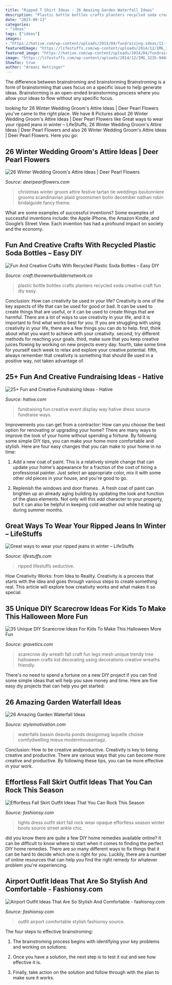 ```yaml
---
title: "Ripped T Shirt Ideas - 26 Amazing Garden Waterfall Ideas"
description: "Plastic bottle bottles crafts planters recycled soda creative craft fun diy easy"
date: "2023-09-13"
categories:
- "ideas"
tags: ["ideas"]
images:
- "https://hative.com/wp-content/uploads/2014/04/fundraising-ideas/11-fashion-dress-fundraising.jpg"
featuredImage: "https://lifestuffs.com/wp-content/uploads/2014/12/IMG_3235-940x1410.jpg"
featured_image: "https://hative.com/wp-content/uploads/2014/04/fundraising-ideas/11-fashion-dress-fundraising.jpg"
image: "https://lifestuffs.com/wp-content/uploads/2014/12/IMG_3235-940x1410.jpg"
ShowToc: true
author: "Armani Hettinger"
---
```



The difference between brainstroming and brainstorming
Brainstroming is a form of brainstorming that uses focus on a specific issue to help generate ideas. Brainstorming is an open-ended brainstorming process where you allow your ideas to flow without any specific focus.

	

		
looking for 26 Winter Wedding Groom&#039;s Attire Ideas | Deer Pearl Flowers you've came to the right place. We have 8 Pictures about 26 Winter Wedding Groom&#039;s Attire Ideas | Deer Pearl Flowers like Great ways to wear your ripped jeans in winter – LifeStuffs, 26 Winter Wedding Groom&#039;s Attire Ideas | Deer Pearl Flowers and also 26 Winter Wedding Groom&#039;s Attire Ideas | Deer Pearl Flowers. Here you go:
		
    
## 26 Winter Wedding Groom&#039;s Attire Ideas | Deer Pearl Flowers

<img loading=lazy src="http://www.deerpearlflowers.com/wp-content/uploads/2015/09/Winter-Wedding-Grooms-Attire-Ideas-13.jpg" onerror="this.onerror=null;this.src='https://tse1.mm.bing.net/th?id=OIP.zAOykskRRgbMPhHe4QwdiwHaLI&amp;pid=15.1';" alt="26 Winter Wedding Groom&#039;s Attire Ideas | Deer Pearl Flowers">

_Source: deerpearlflowers.com_

>christmas winter groom attire festive tartan tie weddings boutonniere grooms scandinavian plaid groomsmen boho december nathan robin bridalguide fancy theme. 

	

What are some examples of successful inventions?
Some examples of successful inventions include: the Apple iPhone, the Amazon Kindle, and Google’s Street View. Each invention has had a profound impact on society and the economy.

    
## Fun And Creative Crafts With Recycled Plastic Soda Bottles – Easy DIY

<img loading=lazy src="https://craft.theownerbuildernetwork.co/files/2015/04/Plastic-Bottle-Planters.jpg" onerror="this.onerror=null;this.src='https://tse2.mm.bing.net/th?id=OIP.sJSqKA02J1e9GxGoMYRrZgHaFF&amp;pid=15.1';" alt="Fun And Creative Crafts With Recycled Plastic Soda Bottles – Easy DIY">

_Source: craft.theownerbuildernetwork.co_

>plastic bottle bottles crafts planters recycled soda creative craft fun diy easy. 

	

Conclusion: How can creativity be used in your life?
Creativity is one of the key aspects of life that can be used for good or bad. It can be used to create things that are useful, or it can be used to create things that are harmful. There are a lot of ways to use creativity in your life, and it is important to find what works best for you. If you are struggling with using creativity in your life, there are a few things you can do to help. first, think about what you want to achieve with your creativity. second, try different methods for reaching your goals. third, make sure that you keep creative juices flowing by working on new projects every day. fourth, take some time for yourself each week to relax and explore your creative potential. fifth, always remember that creativity is something that should Be used in a positive way, not taken advantage of.

    
## 25+ Fun And Creative Fundraising Ideas - Hative

<img loading=lazy src="https://hative.com/wp-content/uploads/2014/04/fundraising-ideas/11-fashion-dress-fundraising.jpg" onerror="this.onerror=null;this.src='https://tse4.mm.bing.net/th?id=OIP.w3bERnMOUNqN1mfKy2tbDQHaNJ&amp;pid=15.1';" alt="25+ Fun and Creative Fundraising Ideas - Hative">

_Source: hative.com_

>fundraising fun creative event display way hative dress source fundraise ways. 

	

Improvements you can get from a contractor: How can you choose the best option for renovating or upgrading your home?
There are many ways to improve the look of your home without spending a fortune. By following some simple DIY tips, you can make your home more comfortable and stylish. Here are four easy changes that you can make to your home in no time:
1. Add a new coat of paint. This is a relatively simple change that can update your home's appearance for a fraction of the cost of hiring a professional painter. Just select an appropriate color, mix it with some other old pieces in your house, and you're good to go.

2. Replenish the windows and door frames . A fresh coat of paint can brighten up an already aging building by updating the look and function of the glass elements. Not only will this add character to your property, but it can also be helpful in keeping cold weather out while heating up during summer months.


    
## Great Ways To Wear Your Ripped Jeans In Winter – LifeStuffs

<img loading=lazy src="https://lifestuffs.com/wp-content/uploads/2014/12/IMG_3235-940x1410.jpg" onerror="this.onerror=null;this.src='https://tse4.mm.bing.net/th?id=OIP.ByeZc35ruW5y5M36crfYegHaLH&amp;pid=15.1';" alt="Great ways to wear your ripped jeans in winter – LifeStuffs">

_Source: lifestuffs.com_

>ripped lifestuffs seductive. 

	

How Creativity Works: from Idea to Reality.
Creativity is a process that starts with the idea and goes through various steps to create something real. This article will explore how creativity works and what makes it so special.

    
## 35 Unique DIY Scarecrow Ideas For Kids To Make This Halloween More Fun

<img loading=lazy src="http://www.gravetics.com/wp-content/uploads/2017/07/Creative-DIY-Scarecrow-Ideas-for-Kids.jpg" onerror="this.onerror=null;this.src='https://tse2.mm.bing.net/th?id=OIP.t1q_3LFKbHUCzQt7uS3ekQHaKq&amp;pid=15.1';" alt="35 Unique DIY Scarecrow Ideas For Kids To Make This Halloween More Fun">

_Source: gravetics.com_

>scarecrow diy wreath fall craft fun legs mesh unique trendy tree halloween crafts kid decorating using decorations creative wreaths friendly. 

	

There's no need to spend a fortune on a new DIY project if you can find some simple ideas that will help you save money and time. Here are five easy diy projects that can help you get started: 

    
## 26 Amazing Garden Waterfall Ideas

<img loading=lazy src="https://www.stylemotivation.com/wp-content/uploads/2013/09/garden-waterfalls-21.jpg" onerror="this.onerror=null;this.src='https://tse4.mm.bing.net/th?id=OIP._tFnfR8eaGilirdbarmGqgHaKQ&amp;pid=15.1';" alt="26 Amazing Garden Waterfall Ideas">

_Source: stylemotivation.com_

>waterfalls bassin deavita ponds designmag laquelle choisie comfydwelling mieux modernhousemagz. 

	

Conclusion: How to be creative andproductive.
Creativity is key to being creative and productive. There are various ways that you can become more creative and productive. By following these tips, you can be more effective in your work.

    
## Effortless Fall Skirt Outfit Ideas That You Can Rock This Season

<img loading=lazy src="https://fashionsy.com/wp-content/uploads/2017/09/fall-outfit-8.jpg" onerror="this.onerror=null;this.src='https://tse3.mm.bing.net/th?id=OIP.yzUodEA6iHXYKRrYL8wp5QHaLH&amp;pid=15.1';" alt="Effortless Fall Skirt Outfit Ideas That You Can Rock This Season">

_Source: fashionsy.com_

>tights dress outfit skirt fall rock wear opaque effortless season winter boots source street ankle chic. 

	

did you know there are quite a few DIY home remedies available online?
It can be difficult to know where to start when it comes to finding the perfect DIY home remedies. There are so many different ways to fix things that it can be hard to decide which one is right for you. Luckily, there are a number of online resources that can help you find the right remedy for whatever problem you're experiencing.

    
## Airport Outfit Ideas That Are So Stylish And Comfortable - Fashionsy.com

<img loading=lazy src="http://fashionsy.com/wp-content/uploads/2018/05/airport-outfit-8-.jpg" onerror="this.onerror=null;this.src='https://tse2.mm.bing.net/th?id=OIP.AlrcGKFr5zG29Rh-OoTYQQHaJQ&amp;pid=15.1';" alt="Airport Outfit Ideas That Are So Stylish And Comfortable - fashionsy.com">

_Source: fashionsy.com_

>outfit airport comfortable stylish fashionsy source. 

	

The four steps to effective brainstroming:
1. The brainstroming process begins with identifying your key problems and working on solutions.
2. Once you have a solution, the next step is to test it out and see how effective it is.

3. Finally, take action on the solution and follow through with the plan to make sure it works.

